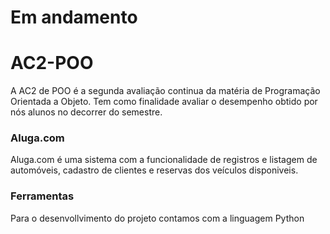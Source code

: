 # Em andamento

# AC2-POO

A AC2 de POO é a segunda avaliação continua da matéria de Programação Orientada a Objeto.
Tem como finalidade avaliar o desempenho obtido por nós alunos no decorrer do semestre.

### Aluga.com

Aluga.com é uma sistema com a funcionalidade de registros e listagem de automóveis, cadastro de clientes e reservas dos veículos disponiveis.

### Ferramentas

Para o desenvollvimento do projeto contamos com a linguagem Python
